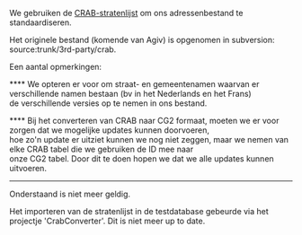 We gebruiken de
[CRAB-stratenlijst](http://www.agiv.be/gis/nieuws/?artid=463) om ons
adressenbestand te standaardiseren.

Het originele bestand (komende van Agiv) is opgenomen in subversion:
source:trunk/3rd-party/crab.

Een aantal opmerkingen:

**** We opteren er voor om straat- en gemeentenamen waarvan er
verschillende namen bestaan (bv in het Nederlands en het Frans)\
de verschillende versies op te nemen in ons bestand.

**** Bij het converteren van CRAB naar CG2 formaat, moeten we er voor
zorgen dat we mogelijke updates kunnen doorvoeren,\
hoe zo'n update er uitziet kunnen we nog niet zeggen, maar we nemen van
elke CRAB tabel die we gebruiken de ID mee naar\
onze CG2 tabel. Door dit te doen hopen we dat we alle updates kunnen
uitvoeren.

------------------------------------------------------------------------

Onderstaand is niet meer geldig.

Het importeren van de stratenlijst in de testdatabase gebeurde via het
projectje 'CrabConverter'. Dit is niet meer up to date.

